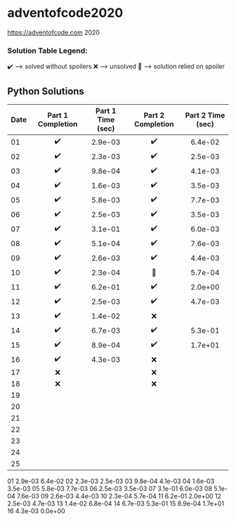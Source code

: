 # adventofcode2020
https://adventofcode.com 2020

### Solution Table Legend:
:heavy_check_mark: --> solved without spoilers
:x: --> unsolved
:pray: --> solution relied on spoiler

## Python Solutions

| Date           | Part 1 Completion    | Part 1 Time (sec)    | Part 2 Completion    | Part 2 Time (sec)    |
| :------------- | :------------------: | :------------------: | :------------------: | :------------------: |
| 01             | :heavy_check_mark:   | 2.9e-03              | :heavy_check_mark:   | 6.4e-02              |
| 02             | :heavy_check_mark:   | 2.3e-03              | :heavy_check_mark:   | 2.5e-03              |
| 03             | :heavy_check_mark:   | 9.8e-04              | :heavy_check_mark:   | 4.1e-03              |
| 04             | :heavy_check_mark:   | 1.6e-03              | :heavy_check_mark:   | 3.5e-03              |
| 05             | :heavy_check_mark:   | 5.8e-03              | :heavy_check_mark:   | 7.7e-03              |
| 06             | :heavy_check_mark:   | 2.5e-03              | :heavy_check_mark:   | 3.5e-03              |
| 07             | :heavy_check_mark:   | 3.1e-01              | :heavy_check_mark:   | 6.0e-03              |
| 08             | :heavy_check_mark:   | 5.1e-04              | :heavy_check_mark:   | 7.6e-03              |
| 09             | :heavy_check_mark:   | 2.6e-03              | :heavy_check_mark:   | 4.4e-03              |
| 10             | :heavy_check_mark:   | 2.3e-04              | :pray:               | 5.7e-04              |
| 11             | :heavy_check_mark:   | 6.2e-01              | :heavy_check_mark:   | 2.0e+00              |
| 12             | :heavy_check_mark:   | 2.5e-03              | :heavy_check_mark:   | 4.7e-03              |
| 13             | :heavy_check_mark:   | 1.4e-02              | :x:                  |                      |
| 14             | :heavy_check_mark:   | 6.7e-03              | :heavy_check_mark:   | 5.3e-01              |
| 15             | :heavy_check_mark:   | 8.9e-04              | :heavy_check_mark:   | 1.7e+01              |
| 16             | :heavy_check_mark:   | 4.3e-03              | :x:                  |                      |
| 17             | :x:                  |                      | :x:                  |                      |
| 18             | :x:                  |                      | :x:                  |                      |
| 19             |                      |                      |                      |                      |
| 20             |                      |                      |                      |                      |
| 21             |                      |                      |                      |                      |
| 22             |                      |                      |                      |                      |
| 23             |                      |                      |                      |                      |
| 24             |                      |                      |                      |                      |
| 25             |                      |                      |                      |                      |
01    2.9e-03 6.4e-02
02    2.3e-03 2.5e-03
03    9.8e-04 4.1e-03
04    1.6e-03 3.5e-03
05    5.8e-03 7.7e-03
06    2.5e-03 3.5e-03
07    3.1e-01 6.0e-03
08    5.1e-04 7.6e-03
09    2.6e-03 4.4e-03
10    2.3e-04 5.7e-04
11    6.2e-01 2.0e+00
12    2.5e-03 4.7e-03
13    1.4e-02 6.8e-04
14    6.7e-03 5.3e-01
15    8.9e-04 1.7e+01
16    4.3e-03 0.0e+00